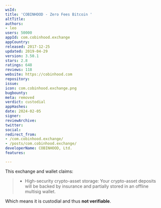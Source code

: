 ```yaml
---
wsId: 
title: 'COBINHOOD - Zero Fees Bitcoin '
altTitle: 
authors:
- leo
users: 50000
appId: com.cobinhood.exchange
appCountry: 
released: 2017-12-25
updated: 2019-04-29
version: 3.50.1
stars: 2.8
ratings: 648
reviews: 118
website: https://cobinhood.com
repository: 
issue: 
icon: com.cobinhood.exchange.png
bugbounty: 
meta: removed
verdict: custodial
appHashes: 
date: 2024-02-05
signer: 
reviewArchive: 
twitter: 
social: 
redirect_from:
- /com.cobinhood.exchange/
- /posts/com.cobinhood.exchange/
developerName: COBINHOOD, Ltd.
features: 

---
```


This exchange and wallet claims:

> - High-security crypto-asset storage: Your crypto-asset deposits will be
  backed by insurance and partially stored in an offline multisig wallet.

Which means it is custodial and thus **not verifiable**.
